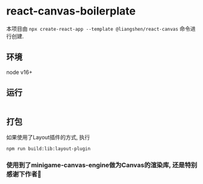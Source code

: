 # react-canvas-boilerplate

本项目由 `npx create-react-app --template @liangshen/react-canvas` 命令进行创建.

## 环境

node v16+

## 运行

```html

```

## 打包

如果使用了Layout插件的方式, 执行
```
npm run build:lib:layout-plugin
```

### 使用到了minigame-canvas-engine做为Canvas的渲染库, 还是特别感谢下作者🙏


